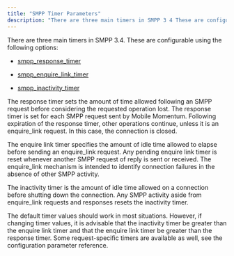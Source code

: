 ```yaml
---
title: "SMPP Timer Parameters"
description: "There are three main timers in SMPP 3 4 These are configurable using the following options smpp response timer smpp enquire link timer smpp inactivity timer The response timer sets the amount of time allowed following an SMPP request before considering the requested operation lost The response timer is set..."
---
```


There are three main timers in SMPP 3.4\. These are configurable using the following options:

*   [smpp_response_timer](/momentum/mobile/mobile-reference/mobility-conf-smpp-response-timer)

*   [smpp_enquire_link_timer](/momentum/mobile/mobile-reference/mobility-conf-smpp-enquire-link-timer)

*   [smpp_inactivity_timer](/momentum/mobile/mobile-reference/mobility-conf-smpp-inactivity-timer)

The response timer sets the amount of time allowed following an SMPP request before considering the requested operation lost. The response timer is set for each SMPP request sent by Mobile Momentum. Following expiration of the response timer, other operations continue, unless it is an enquire_link request. In this case, the connection is closed.

The enquire link timer specifies the amount of idle time allowed to elapse before sending an enquire_link request. Any pending enquire link timer is reset whenever another SMPP request of reply is sent or received. The enquire_link mechanism is intended to identify connection failures in the absence of other SMPP activity.

The inactivity timer is the amount of idle time allowed on a connection before shutting down the connection. Any SMPP activity aside from enquire_link requests and responses resets the inactivity timer.

The default timer values should work in most situations. However, if changing timer values, it is advisable that the inactivity timer be greater than the enquire link timer and that the enquire link timer be greater than the response timer. Some request-specific timers are available as well, see the configuration parameter reference.